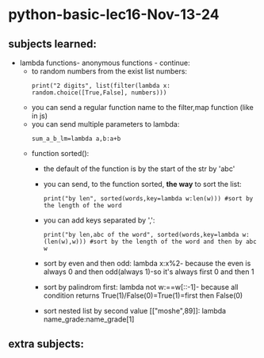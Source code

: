 # python-basic-lec16-Nov-13-24

## subjects learned:

* lambda functions- anonymous functions - continue:
    * to random numbers from the exist list numbers:
      ```
      print("2 digits", list(filter(lambda x: random.choice([True,False], numbers)))
      ```
    * you can send a regular function name to the filter,map function (like in js)
    * you can send multiple parameters to lambda:
      ```
      sum_a_b_lm=lambda a,b:a+b
      ```
    * function sorted():
        * the default of the function is by the start of the str by 'abc'
        * you can send, to the function sorted, **the way** to sort the list:

          ```
          print("by len", sorted(words,key=lambda w:len(w))) #sort by the length of the word
          ```
        * you can add keys separated by ',':
          ```
          print("by len,abc of the word", sorted(words,key=lambda w:(len(w),w))) #sort by the length of the word and then by abc w
          ```

        * sort by even and then odd: lambda x:x%2- because the even is always 0 and then odd(always 1)-so it's always
          first 0 and then 1
        * sort by palindrom first: lambda not w:==w[::-1]- because all condition returns True(1)/False(0)=True(1)=first then False(0)
        * sort nested list by second value [["moshe",89]]: lambda name_grade:name_grade[1]
    
## extra subjects: